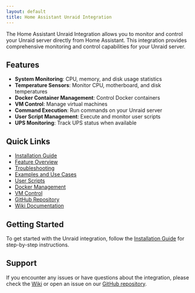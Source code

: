 ```yaml
---
layout: default
title: Home Assistant Unraid Integration
---
```


The Home Assistant Unraid Integration allows you to monitor and control your Unraid server directly from Home Assistant. This integration provides comprehensive monitoring and control capabilities for your Unraid server.

## Features

- **System Monitoring**: CPU, memory, and disk usage statistics
- **Temperature Sensors**: Monitor CPU, motherboard, and disk temperatures
- **Docker Container Management**: Control Docker containers
- **VM Control**: Manage virtual machines
- **Command Execution**: Run commands on your Unraid server
- **User Script Management**: Execute and monitor user scripts
- **UPS Monitoring**: Track UPS status when available

## Quick Links

- [Installation Guide](user-guide/installation.md)
- [Feature Overview](user-guide/features.md)
- [Troubleshooting](user-guide/troubleshooting.md)
- [Examples and Use Cases](advanced/examples.md)
- [User Scripts](advanced/user-scripts.md)
- [Docker Management](advanced/docker-management.md)
- [VM Control](advanced/vm-control.md)
- [GitHub Repository](https://github.com/domalab/ha-unraid)
- [Wiki Documentation](https://github.com/domalab/ha-unraid/wiki)

## Getting Started

To get started with the Unraid integration, follow the [Installation Guide](user-guide/installation.md) for step-by-step instructions.

## Support

If you encounter any issues or have questions about the integration, please check the [Wiki](https://github.com/domalab/ha-unraid/wiki) or open an issue on our [GitHub repository](https://github.com/domalab/ha-unraid/issues).
